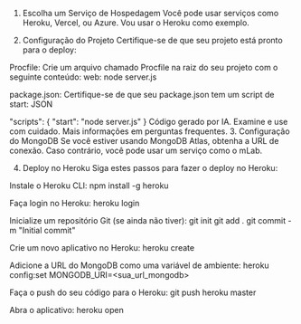 1. Escolha um Serviço de Hospedagem
Você pode usar serviços como Heroku, Vercel, ou Azure. Vou usar o Heroku como exemplo.

2. Configuração do Projeto
Certifique-se de que seu projeto está pronto para o deploy:

Procfile: Crie um arquivo chamado Procfile na raiz do seu projeto com o seguinte conteúdo:
web: node server.js

package.json: Certifique-se de que seu package.json tem um script de start:
JSON

"scripts": {
  "start": "node server.js"
}
Código gerado por IA. Examine e use com cuidado. Mais informações em perguntas frequentes.
3. Configuração do MongoDB
Se você estiver usando MongoDB Atlas, obtenha a URL de conexão. Caso contrário, você pode usar um serviço como o mLab.

4. Deploy no Heroku
Siga estes passos para fazer o deploy no Heroku:

Instale o Heroku CLI:
npm install -g heroku

Faça login no Heroku:
heroku login

Inicialize um repositório Git (se ainda não tiver):
git init
git add .
git commit -m "Initial commit"

Crie um novo aplicativo no Heroku:
heroku create

Adicione a URL do MongoDB como uma variável de ambiente:
heroku config:set MONGODB_URI=<sua_url_mongodb>

Faça o push do seu código para o Heroku:
git push heroku master

Abra o aplicativo:
heroku open